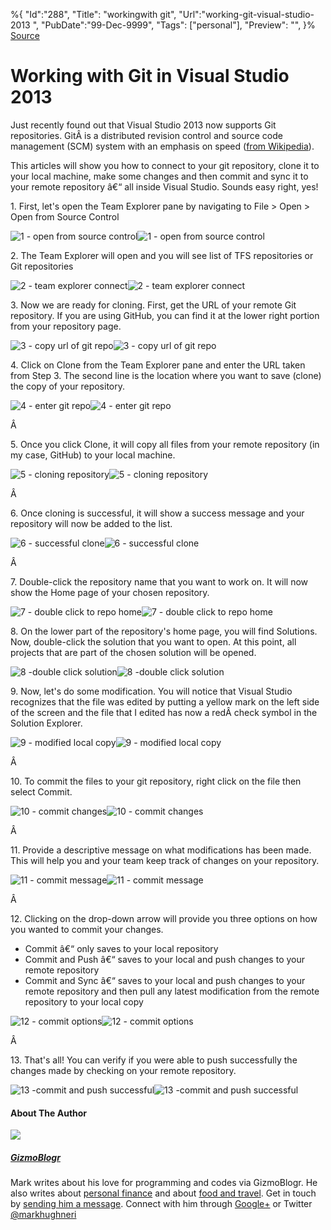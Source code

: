 ﻿%{
    "Id":"288",
    "Title": "workingwith git",
    "Url":"working-git-visual-studio-2013",
    "PubDate":"99-Dec-9999",
    "Tags": ["personal"],
    "Preview": "",
}%
[Source](http://gizmoblogr.com/510/working-git-visual-studio-2013 "Permalink to Working with Git in Visual Studio 2013")

# Working with Git in Visual Studio 2013

Just recently found out that Visual Studio 2013 now supports Git repositories. GitÂ is a distributed revision control and source code management (SCM) system with an emphasis on speed ([from Wikipedia][1]).

This articles will show you how to connect to your git repository, clone it to your local machine, make some changes and then commit and sync it to your remote repository â€“ all inside Visual Studio. Sounds easy right, yes!

1\. First, let's open the Team Explorer pane by navigating to File > Open > Open from Source Control

![1 - open from source control][2]![1 - open from source control][3]

2\. The Team Explorer will open and you will see list of TFS repositories or Git repositories

![2 - team explorer connect][2]![2 - team explorer connect][4]

3\. Now we are ready for cloning. First, get the URL of your remote Git repository. If you are using GitHub, you can find it at the lower right portion from your repository page.

![3 - copy url of git repo][2]![3 - copy url of git repo][5]

4\. Click on Clone from the Team Explorer pane and enter the URL taken from Step 3. The second line is the location where you want to save (clone) the copy of your repository.

![4 - enter git repo][2]![4 - enter git repo][6]

Â 

5\. Once you click Clone, it will copy all files from your remote repository (in my case, GitHub) to your local machine.

![5 - cloning repository][2]![5 - cloning repository][7]

Â 

6\. Once cloning is successful, it will show a success message and your repository will now be added to the list.

![6 - successful clone][2]![6 - successful clone][8]

Â 

7\. Double-click the repository name that you want to work on. It will now show the Home page of your chosen repository.

![7 - double click  to repo home][2]![7 - double click  to repo home][9]

8\. On the lower part of the repository's home page, you will find Solutions. Now, double-click the solution that you want to open. At this point, all projects that are part of the chosen solution will be opened.

![8 -double click solution][2]![8 -double click solution][10]

9\. Now, let's do some modification. You will notice that Visual Studio recognizes that the file was edited by putting a yellow mark on the left side of the screen and the file that I edited has now a redÂ check symbol in the Solution Explorer.

![9 - modified local copy][2]![9 - modified local copy][11]

Â 

10\. To commit the files to your git repository, right click on the file then select Commit.

![10 - commit changes][2]![10 - commit changes][12]

Â 

11\. Provide a descriptive message on what modifications has been made. This will help you and your team keep track of changes on your repository.

![11 - commit message][2]![11 - commit message][13]

Â 

12\. Clicking on the drop-down arrow will provide you three options on how you wanted to commit your changes.

* Commit â€“ only saves to your local repository
* Commit and Push â€“ saves to your local and push changes to your remote repository
* Commit and Sync â€“ saves to your local and push changes to your remote repository and then pull any latest modification from the remote repository to your local copy

![12 - commit options][2]![12 - commit options][14]

Â 

13\. That's all! You can verify if you were able to push successfully the changes made by checking on your remote repository.

![13 -commit and push successful][2]![13 -commit and push successful][15]




#### About The Author

![][16]

##### [GizmoBlogr][17]

Mark writes about his love for programming and codes via GizmoBlogr. He also writes about [personal finance][18] and about [food and travel][19]. Get in touch by [sending him a message][20]. Connect with him through  [Google+][21] or Twitter [@markhughneri][22]

[1]: http://en.wikipedia.org/wiki/Git_(software)
[2]: http://gizmoblogr.com/assets/loading.gif
[3]: http://gizmoblogr.com/wp-content/uploads/2013/10/1-open-from-source-control.png
[4]: http://gizmoblogr.com/wp-content/uploads/2013/10/2-team-explorer-connect.png
[5]: http://gizmoblogr.com/wp-content/uploads/2013/10/3-copy-url-of-git-repo.png
[6]: http://gizmoblogr.com/wp-content/uploads/2013/10/4-enter-git-repo.png
[7]: http://gizmoblogr.com/wp-content/uploads/2013/10/5-cloning-repository.png
[8]: http://gizmoblogr.com/wp-content/uploads/2013/10/6-successful-clone.png
[9]: http://gizmoblogr.com/wp-content/uploads/2013/10/7-double-click-to-repo-home.png
[10]: http://gizmoblogr.com/wp-content/uploads/2013/10/8-double-click-solution.png
[11]: http://gizmoblogr.com/wp-content/uploads/2013/10/9-modified-local-copy.png
[12]: http://gizmoblogr.com/wp-content/uploads/2013/10/10-commit-changes.png
[13]: http://gizmoblogr.com/wp-content/uploads/2013/10/11-commit-message.png
[14]: http://gizmoblogr.com/wp-content/uploads/2013/10/12-commit-options.png
[15]: http://gizmoblogr.com/wp-content/uploads/2013/10/13-commit-and-push-successful.png
[16]: http://0.gravatar.com/avatar/0a71fb2741e1e3052384c81c65fde29a?s=100&d=http%3A%2F%2F0.gravatar.com%2Favatar%2Fad516503a11cd5ca435acc9bb6523536%3Fs%3D100&r=G
[17]: http://gizmoblogr.com/author/mhneri
[18]: http://moneygizmo.net
[19]: http://www.sisigbytes.com
[20]: http://gizmoblogr.com/contact
[21]: http://plus.google.com/108873856677774227247?rel=author
[22]: https://twitter.com/markhughneri
